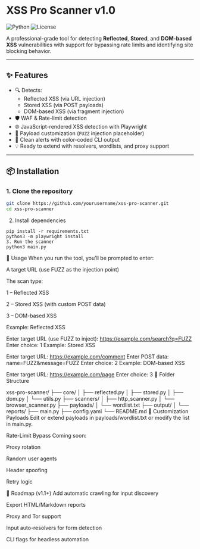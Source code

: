 # XSS Pro Scanner v1.0

![Python](https://img.shields.io/badge/Python-3.8%2B-blue?logo=python)
![License](https://img.shields.io/badge/license-MIT-green)

A professional-grade tool for detecting **Reflected**, **Stored**, and **DOM-based XSS** vulnerabilities with support for bypassing rate limits and identifying site blocking behavior.

---

## ✨ Features

- 🔍 Detects:
  - Reflected XSS (via URL injection)
  - Stored XSS (via POST payloads)
  - DOM-based XSS (via fragment injection)
- 🛡 WAF & Rate-limit detection
- 🌐 JavaScript-rendered XSS detection with Playwright
- 🎯 Payload customization (`FUZZ` injection placeholder)
- 🚨 Clean alerts with color-coded CLI output
- 💡 Ready to extend with resolvers, wordlists, and proxy support

---

## 📦 Installation

### 1. Clone the repository
```bash
git clone https://github.com/yourusername/xss-pro-scanner.git
cd xss-pro-scanner
```
2. Install dependencies
```
pip install -r requirements.txt
python3 -m playwright install
3. Run the scanner
python3 main.py
```

🧪 Usage
When you run the tool, you'll be prompted to enter:

A target URL (use FUZZ as the injection point)

The scan type:

1 – Reflected XSS

2 – Stored XSS (with custom POST data)

3 – DOM-based XSS

Example: Reflected XSS

Enter target URL (use FUZZ to inject): https://example.com/search?q=FUZZ
Enter choice: 1
Example: Stored XSS

Enter target URL: https://example.com/comment
Enter POST data: name=FUZZ&message=FUZZ
Enter choice: 2
Example: DOM-based XSS

Enter target URL: https://example.com/page
Enter choice: 3
📁 Folder Structure

xss-pro-scanner/
├── core/
│   ├── reflected.py
│   ├── stored.py
│   ├── dom.py
│   └── utils.py
├── scanners/
│   ├── http_scanner.py
│   └── browser_scanner.py
├── payloads/
│   └── wordlist.txt
├── output/
│   └── reports/
├── main.py
├── config.yaml
└── README.md
🧠 Customization
Payloads
Edit or extend payloads in payloads/wordlist.txt or modify the list in main.py.

Rate-Limit Bypass
Coming soon:

Proxy rotation

Random user agents

Header spoofing

Retry logic

🚧 Roadmap (v1.1+)
 Add automatic crawling for input discovery

 Export HTML/Markdown reports

 Proxy and Tor support

 Input auto-resolvers for form detection

 CLI flags for headless automation


